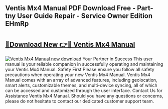 ## Ventis Mx4 Manual PDF Download Free - Part-tny User Guide Repair - Service Owner Edition EHmRp

# <h2><a href="http://bc15126.oget.top/?id=Ventis+Mx4+Manual">🔗Download New 👉🔴 Ventis Mx4 Manual</a></h2>

[![Ventis Mx4 Manual new download](https://i.imgur.com/5g1atiW.png)](http://bc15126.oget.top/?id=Ventis+Mx4+Manual)
Your Partner in Success This user manual is your reliable companion in successfully operating and maintaining your Ventis Mx4 Manual. Safety First Please ensure you follow all safety precautions when operating your new Ventis Mx4 Manual. Ventis Mx4 Manual comes with an array of advanced features, including geolocation, smart alerts, customizable themes, and multi-device syncing, all of which can be accessed and customized through the user interface. Contact Us for Assistance Ventis Mx4 Manual. Should you have any questions or concerns, please do not hesitate to contact our dedicated customer support team.
